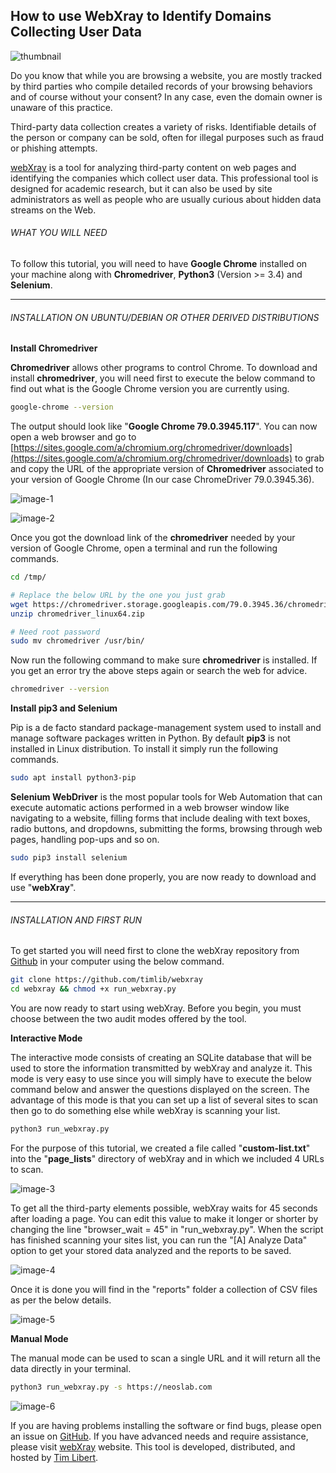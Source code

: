 ## How to use WebXray to Identify Domains Collecting User Data

![thumbnail](https://raw.githubusercontent.com/neoslab/tutorials/master/thumbnails/809c7872d029f0f8220895157291cf6b-1920x1080.jpg "Thumbnail")

Do you know that while you are browsing a website, you are mostly tracked by third parties who compile detailed records of your browsing behaviors and of course without your consent? In any case, even the domain owner is unaware of this practice.

Third-party data collection creates a variety of risks. Identifiable details of the person or company can be sold, often for illegal purposes such as fraud or phishing attempts.

[webXray](https://webxray.org/) is a tool for analyzing third-party content on web pages and identifying the companies which collect user data. This professional tool is designed for academic research, but it can also be used by site administrators as well as people who are usually curious about hidden data streams on the Web.

###### WHAT YOU WILL NEED

To follow this tutorial, you will need to have **Google Chrome** installed on your machine along with **Chromedriver**, **Python3** (Version >= 3.4) and **Selenium**.

* * *

###### INSTALLATION ON UBUNTU/DEBIAN OR OTHER DERIVED DISTRIBUTIONS

**Install Chromedriver**

**Chromedriver** allows other programs to control Chrome. To download and install **chromedriver**, you will need first to execute the below command to find out what is the Google Chrome version you are currently using.

```bash
google-chrome --version
```

The output should look like "**Google Chrome 79.0.3945.117**". You can now open a web browser and go to [https://sites.google.com/a/chromium.org/chromedriver/downloads](https://sites.google.com/a/chromium.org/chromedriver/downloads) to grab and copy the URL of the appropriate version of **Chromedriver** associated to your version of Google Chrome (In our case ChromeDriver 79.0.3945.36).

![image-1](https://raw.githubusercontent.com/neoslab/tutorials/master/medias/809c7872d029f0f8220895157291cf6b-1.png "Image-1")

![image-2](https://raw.githubusercontent.com/neoslab/tutorials/master/medias/809c7872d029f0f8220895157291cf6b-2.png "Image-2")

Once you got the download link of the **chromedriver** needed by your version of Google Chrome, open a terminal and run the following commands.

```bash
cd /tmp/

# Replace the below URL by the one you just grab
wget https://chromedriver.storage.googleapis.com/79.0.3945.36/chromedriver_linux64.zip
unzip chromedriver_linux64.zip

# Need root password
sudo mv chromedriver /usr/bin/
```

Now run the following command to make sure **chromedriver** is installed. If you get an error try the above steps again or search the web for advice.

```bash
chromedriver --version
```

**Install pip3 and Selenium**

Pip is a de facto standard package-management system used to install and manage software packages written in Python. By default **pip3** is not installed in Linux distribution. To install it simply run the following commands.

```bash
sudo apt install python3-pip
```

**Selenium WebDriver** is the most popular tools for Web Automation that can execute automatic actions performed in a web browser window like navigating to a website, filling forms that include dealing with text boxes, radio buttons, and dropdowns, submitting the forms, browsing through web pages, handling pop-ups and so on.

```bash
sudo pip3 install selenium
```

If everything has been done properly, you are now ready to download and use "**webXray**".

* * *

###### INSTALLATION AND FIRST RUN

To get started you will need first to clone the webXray repository from [Github](https://github.com/) in your computer using the below command.

```bash
git clone https://github.com/timlib/webxray
cd webxray && chmod +x run_webxray.py
```

You are now ready to start using webXray. Before you begin, you must choose between the two audit modes offered by the tool.

**Interactive Mode**

The interactive mode consists of creating an SQLite database that will be used to store the information transmitted by webXray and analyze it. This mode is very easy to use since you will simply have to execute the below command below and answer the questions displayed on the screen. The advantage of this mode is that you can set up a list of several sites to scan then go to do something else while webXray is scanning your list.

```bash
python3 run_webxray.py
```

For the purpose of this tutorial, we created a file called "**custom-list.txt**" into the "**page_lists**" directory  of webXray and in which we included 4 URLs to scan.

![image-3](https://raw.githubusercontent.com/neoslab/tutorials/master/medias/809c7872d029f0f8220895157291cf6b-3.png "Image-3")

To get all the third-party elements possible, webXray waits for 45 seconds after loading a page. You can edit this value to make it longer or shorter by changing the line "browser_wait = 45" in "run_webxray.py". When the script has finished scanning your sites list, you can run the "[A] Analyze Data" option to get your stored data analyzed and the reports to be saved.

![image-4](https://raw.githubusercontent.com/neoslab/tutorials/master/medias/809c7872d029f0f8220895157291cf6b-4.png "Image-4")

Once it is done you will find in the "reports" folder a collection of CSV files as per the below details.

![image-5](https://raw.githubusercontent.com/neoslab/tutorials/master/medias/809c7872d029f0f8220895157291cf6b-5.png "Image-5")

**Manual Mode**

The manual mode can be used to scan a single URL and it will return all the data directly in your terminal.

```bash
python3 run_webxray.py -s https://neoslab.com
```

![image-6](https://raw.githubusercontent.com/neoslab/tutorials/master/medias/809c7872d029f0f8220895157291cf6b-6.png "Image-6")

If you are having problems installing the software or find bugs, please open an issue on [GitHub](https://github.com/timlib/webxray). If you have advanced needs and require assistance, please visit [webXray](https://webxray.org/) website. This tool is developed, distributed, and hosted by [Tim Libert](https://timlibert.me).
